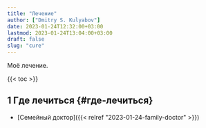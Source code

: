 ```yaml
---
title: "Лечение"
author: ["Dmitry S. Kulyabov"]
date: 2023-01-24T12:32:00+03:00
lastmod: 2023-01-24T13:04:00+03:00
draft: false
slug: "cure"
---
```


Моё лечение.

<!--more-->

{{< toc >}}


## <span class="section-num">1</span> Где лечиться {#где-лечиться}

-   [Семейный доктор]({{< relref "2023-01-24-family-doctor" >}})
